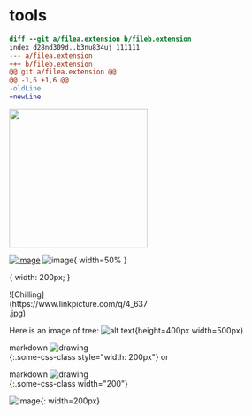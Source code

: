 # tools


``` diff
diff --git a/filea.extension b/fileb.extension
index d28nd309d..b3nu834uj 111111
--- a/filea.extension
+++ b/fileb.extension
@@ git a/filea.extension @@
@@ -1,6 +1,6 @@
-oldLine
+newLine
```

[<img src="[https://www.linkpicture.com/view.php?img=LPic601fda8ab82131472088793]" width="250"/>](https://www.linkpicture.com/q/4_637.jpg)

[![image](https://www.linkpicture.com/q/logo_1.gif)](https://www.linkpicture.com/view.php?img=LPic601fda8ab82131472088793)
![image](https://www.linkpicture.com/q/4_637.jpg){ width=50% }


{ width: 200px; }


<div style="width:50%">![Chilling](https://www.linkpicture.com/q/4_637.jpg)</div>


Here is an image of tree: 
![alt text][MOD]{height=400px width=500px}


[//]: # (Image References)
[MOD]: https://www.linkpicture.com/q/4_637.jpg "This is a tree"


markdown
![drawing](https://www.linkpicture.com/q/4_637.jpg)   
{:.some-css-class style="width: 200px"}
or

markdown
![drawing](https://www.linkpicture.com/q/4_637.jpg)   
{:.some-css-class width="200"}



![image](https://octodex.github.com/images/yaktocat.png "This is a tooltip"){: width=200px}










